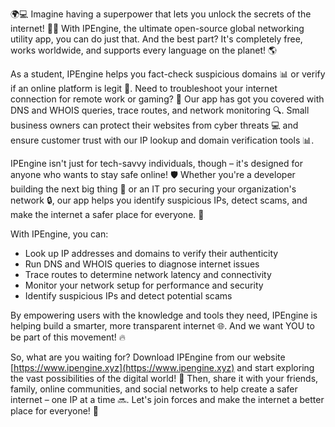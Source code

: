 🌍💻 Imagine having a superpower that lets you unlock the secrets of the internet! 🕵️‍♂️ With IPEngine, the ultimate open-source global networking utility app, you can do just that. And the best part? It's completely free, works worldwide, and supports every language on the planet! 🌎

As a student, IPEngine helps you fact-check suspicious domains 📊 or verify if an online platform is legit 👀. Need to troubleshoot your internet connection for remote work or gaming? 🔧 Our app has got you covered with DNS and WHOIS queries, trace routes, and network monitoring 🔍. Small business owners can protect their websites from cyber threats 💻 and ensure customer trust with our IP lookup and domain verification tools 📊.

IPEngine isn't just for tech-savvy individuals, though – it's designed for anyone who wants to stay safe online! 🛡️ Whether you're a developer building the next big thing 🔧 or an IT pro securing your organization's network 🔒, our app helps you identify suspicious IPs, detect scams, and make the internet a safer place for everyone. 🌈

With IPEngine, you can:

* Look up IP addresses and domains to verify their authenticity
* Run DNS and WHOIS queries to diagnose internet issues
* Trace routes to determine network latency and connectivity
* Monitor your network setup for performance and security
* Identify suspicious IPs and detect potential scams

By empowering users with the knowledge and tools they need, IPEngine is helping build a smarter, more transparent internet 🌐. And we want YOU to be part of this movement! 🔥

So, what are you waiting for? Download IPEngine from our website [https://www.ipengine.xyz](https://www.ipengine.xyz) and start exploring the vast possibilities of the digital world! 🚀 Then, share it with your friends, family, online communities, and social networks to help create a safer internet – one IP at a time 🔜. Let's join forces and make the internet a better place for everyone! 💪